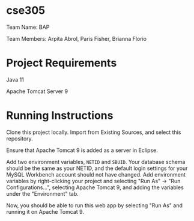 # cse305

Team Name: BAP

Team Members: Arpita Abrol, Paris Fisher, Brianna Florio

# Project Requirements

Java 11

Apache Tomcat Server 9

# Running Instructions

Clone this project locally. Import from Existing Sources, and select this repository. 

Ensure that Apache Tomcat 9 is added as a server in Eclipse.

Add two environment variables, ``NETID`` and ``SBUID``. Your database schema should be the same as your NETID, and the default login settings for your MySQL Workbench account should not have changed. Add environment variables by right-clicking your project and selecting "Run As" -> "Run Configurations...", selecting Apache Tomcat 9, and adding the variables under the "Environment" tab.

Now, you should be able to run this web app by selecting "Run As" and running it on Apache Tomcat 9.
